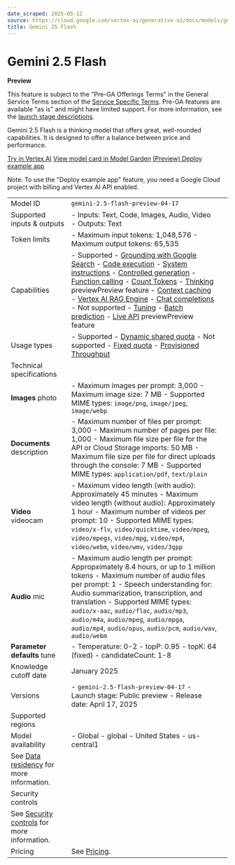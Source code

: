 ```yaml
---
date_scraped: 2025-05-12
source: https://cloud.google.com/vertex-ai/generative-ai/docs/models/gemini/2-5-flash
title: Gemini 25 Flash
---
```


# Gemini 2.5 Flash 

**Preview**

This feature is subject to the "Pre-GA Offerings Terms" in the General Service Terms section
of the [Service Specific Terms](https://cloud.google.com/terms/service-terms#1).
Pre-GA features are available "as is" and might have limited support.
For more information, see the
[launch stage descriptions](https://cloud.google.com/products#product-launch-stages).

Gemini 2.5 Flash is a thinking model that offers great, well-rounded
capabilities. It is designed to offer a balance between price and performance.

[Try in Vertex AI](https://console.cloud.google.com/vertex-ai/generative/multimodal/create/text?model=gemini-2.5-flash-preview-04-17) [View model card in Model Garden](https://console.cloud.google.com/vertex-ai/publishers/google/model-garden/gemini-2.5-flash-preview-04-17) [(Preview) Deploy example app](https://console.cloud.google.com/vertex-ai/studio/multimodal?suggestedPrompt=How%20does%20AI%20work&deploy=true&model=gemini-2.5-flash-preview-04-17)

Note: To use the "Deploy example app" feature, you need a Google Cloud project with billing and Vertex AI API enabled.

| | | |
| --- | --- | --- |
| Model ID | `gemini-2.5-flash-preview-04-17` | |
| Supported inputs & outputs | - Inputs: Text, Code, Images, Audio, Video - Outputs: Text | |
| Token limits | - Maximum input tokens: 1,048,576 - Maximum output tokens: 65,535 | |
| Capabilities | - Supported - [Grounding with Google Search](https://cloud.google.com/vertex-ai/generative-ai/docs/grounding/grounding-with-google-search) - [Code execution](../../multimodal/code-execution_1.md) - [System instructions](https://cloud.google.com/vertex-ai/generative-ai/docs/learn/prompts/system-instruction-introduction) - [Controlled generation](https://cloud.google.com/vertex-ai/generative-ai/docs/multimodal/control-generated-output) - [Function calling](https://cloud.google.com/vertex-ai/generative-ai/docs/multimodal/function-calling) - [Count Tokens](https://cloud.google.com/vertex-ai/generative-ai/docs/multimodal/get-token-count) - [Thinking](../../thinking_1.md) previewPreview feature - [Context caching](https://cloud.google.com/vertex-ai/generative-ai/docs/context-cache/context-cache-overview) - [Vertex AI RAG Engine](https://cloud.google.com/vertex-ai/generative-ai/docs/rag-engine/rag-overview) - [Chat completions](https://cloud.google.com/vertex-ai/generative-ai/docs/migrate/openai/overview) - Not supported - [Tuning](https://cloud.google.com/vertex-ai/generative-ai/docs/models/tune-models) - [Batch prediction](https://cloud.google.com/vertex-ai/generative-ai/docs/multimodal/batch-prediction-gemini) - [Live API](../../live-api_1.md) previewPreview feature | |
| Usage types | - Supported - [Dynamic shared quota](https://cloud.google.com/vertex-ai/generative-ai/docs/dsq) - Not supported - [Fixed quota](../../quotas.md) - [Provisioned Throughput](https://cloud.google.com/vertex-ai/generative-ai/docs/provisioned-throughput) | |
| Technical specifications |
| **Images** photo | - Maximum images per prompt: 3,000 - Maximum image size: 7 MB - Supported MIME types: `image/png`, `image/jpeg`, `image/webp` |
| **Documents** description | - Maximum number of files per prompt: 3,000 - Maximum number of pages per file: 1,000 - Maximum file size per file for the API or Cloud Storage imports: 50 MB - Maximum file size per file for direct uploads through the console: 7 MB - Supported MIME types: `application/pdf`, `text/plain` |
| **Video** videocam | - Maximum video length (with audio): Approximately 45 minutes - Maximum video length (without audio): Approximately 1 hour - Maximum number of videos per prompt: 10 - Supported MIME types: `video/x-flv`, `video/quicktime`, `video/mpeg`, `video/mpegs`, `video/mpg`, `video/mp4`, `video/webm`, `video/wmv`, `video/3gpp` |
| **Audio** mic | - Maximum audio length per prompt: Appropximately 8.4 hours, or up to 1 million tokens - Maximum number of audio files per prompt: 1 - Speech understanding for: Audio summarization, transcription, and translation - Supported MIME types: `audio/x-aac`, `audio/flac`, `audio/mp3`, `audio/m4a`, `audio/mpeg`, `audio/mpga`, `audio/mp4`, `audio/opus`, `audio/pcm`, `audio/wav`, `audio/webm` |
| **Parameter defaults** tune | - Temperature: 0-2 - topP: 0.95 - topK: 64 (fixed) - candidateCount: 1-8 |
| Knowledge cutoff date | January 2025 | |
| Versions | - `gemini-2.5-flash-preview-04-17` - Launch stage: Public preview - Release date: April 17, 2025 | |
| Supported regions |
| Model availability | - Global - global - United States - us-central1 |
| See [Data residency](https://cloud.google.com/vertex-ai/generative-ai/docs/learn/data-residency) for more information. | |
| Security controls |
| See [Security controls](https://cloud.google.com/vertex-ai/generative-ai/docs/security-controls) for more information. | |
| Pricing | See [Pricing](https://cloud.google.com/vertex-ai/generative-ai/pricing). | |